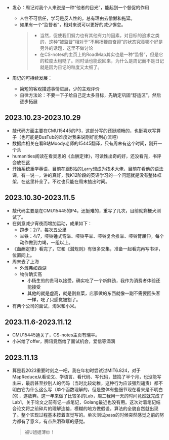 + 发心：周记对我个人来说是一种“他者的目光”，能起到一个督促的作用
	+ 人性不可信任，学习是反人性的，总有理由去偷懒和拖延。
	+ 如果有一个“监督者”，相对来说可以更好的减少懈怠。
		>+ 当然，促使我们努力也有其他有力的因素，对目标的追求之类的，这种“被监督”相对于“不用扬鞭自奋蹄”的状态究竟哪个好是另外的话题，这里不做讨论
		>+ 在CS-notes的主页上的RoadMap其实也是一种“监督”，但是它的粒度太粗糙了。同时话也能说回来，为什么是周记而不是日记就是因为日记的粒度又太细了。

+ 周记的可持续发展：
	+ 简短的客观描述事情进展，少的主观评价
	+ 自律方法论：不要一下子给自己定太多目标，先确定巩固“舒适区”，然后逐步拓展

## 2023.10.23-2023.10.29

+ 敲代码方面主要在CMU15445的P3，这部分写的还挺顺畅的，也挺喜欢写算子（也可能是BusTub的难度对我来说刚好能到心流吧）
+ 数据库相关在看B站Moody老师的15445翻译，只有周末有这个时间，刚开一个头
+ humanities阅读在看吴思的《血酬定律》，可读性出奇的好，还没看完，书评会放在<a href="../README.md#吴思">这</a>
+ 开始系统~~重~~学英语，目前在跟B站的Larry想成为技术大佬，目前在看他的语法课，有一说一，讲的真好，我K12阶段的英语学习的一个问题就是没有整体框架，在这里补全了。不过也只能在周末抽出时间。

## 2023.10.30-2023.11.5

+ 敲代码主要是在CMU15445的P4，还挺难的，重写了几次，目前就剩梗犬测试了。
+ 在刻意减少宵夜而增加运动，成果如下：
	+ 跑步：2/7，每次五公里
	+ 举铁：4/7，哑铃锤式弯举、哑铃平举、哑铃复合推举、哑铃臂屈伸。每个动作做到力竭，一组以上。
+ 《血酬定律》看完了，它和《潜规则》有很多交集，准备一起看完再写书评，位置同上。
+ 周末去了上海
	+ 外滩弗如西湖
	+ 物价确实高
		+ 小杨生煎的贵可以接受，确实吃了一个新鲜劲，我作为消费者体验还能接受
		+ 其他的就是虚高，就是割韭菜，店家做的东西就像一副不需要回头客一样，吃了只感觉被割了。
+ 有两个公司的面试，淘米和小米。

## 2023.11.6-2023.11.12

+ CMU15445通关了，CS-notes主页有瑞平。
+ 小米给了offer，腾讯竟然给了面试机会，爱信等滴滴

## 2023.11.13

+ <span id="6.824"></span>算是我2023重要时刻之一吧，我在年初时尝试过MIT6.824，对于MapReduce从看论文、学语言、看代码、写代码，鼓捣了半个月，也没能写出来，最后甚至抄别人的代码（当时比较幼稚，这种行为应该强烈谴责）都不明白它为什么这么写（单个函数理解的，但是整体有些细节现在看来是不明白的），遂放弃。这一年来做了比较多的Lab，周二我用一天的时间竟然就完成了Lab1，关于论文之前有记一点笔记，Golang最近也没有用。这次对着笔记结合论文将之前碎片的理解连接，模糊的地方做假设，算法的全貌自然就出现了。整个实现过程基本按着直觉写的。单次测试pass的时候突然感觉之前的努力都有了意义，有点热泪盈眶的感觉。
	>被U姐姐薄纱！

